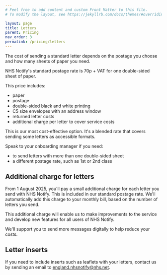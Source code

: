 ```yaml
---
# Feel free to add content and custom Front Matter to this file.
# To modify the layout, see https://jekyllrb.com/docs/themes/#overriding-theme-defaults

layout: page
title: Letters
parent: Pricing
nav_order: 3
permalink: /pricing/letters
---
```


The cost of sending a standard letter depends on the postage you choose and how many sheets of paper you need.

NHS Notify's standard postage rate is 70p + VAT for one double-sided sheet of paper.

This price includes:

- paper
- postage
- double-sided black and white printing
- C5 size envelopes with an address window
- returned letter costs
- additional charge per letter to cover service costs

This is our most cost-effective option. It's a blended rate that covers sending some letters as accessible formats.

Speak to your onboarding manager if you need:

- to send letters with more than one double-sided sheet
- a different postage rate, such as 1st or 2nd class

## Additional charge for letters

From 1 August 2025, you'll pay a small additional charge for each letter you send with NHS Notify. This is included in our standard postage rate. We'll automatically add this charge to your monthly bill, based on the number of letters you send.

This additional charge will enable us to make improvements to the service and develop new features for all users of NHS Notify.

We'll support you to send more messages digitally to help reduce your costs.

## Letter inserts

If you need to include inserts such as leaflets with your letters, contact us by sending an email to <england.nhsnotify@nhs.net>.
